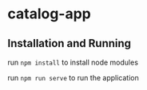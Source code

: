 # catalog-app

## Installation and Running

run `npm install` to install node modules

run `npm run serve` to run the application


